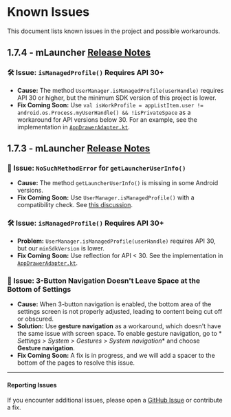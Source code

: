 # Known Issues

This document lists known issues in the project and possible workarounds.

## 1.7.4 - mLauncher [Release Notes](https://github.com/DroidWorksStudio/mLauncher/releases/tag/1.7.4)

### 🛠️ Issue: `isManagedProfile()` Requires API 30+

- **Cause:** The method `UserManager.isManagedProfile(userHandle)` requires API 30 or higher, but the minimum SDK version of this project is lower.
- **Fix Coming Soon:** Use `val isWorkProfile = appListItem.user != android.os.Process.myUserHandle() && !isPrivateSpace` as a workaround for API
  versions below 30. For an example, see the implementation in [
  `AppDrawerAdapter.kt`](./app/src/main/java/com/github/droidworksstudio/mlauncher/ui/AppDrawerAdapter.kt).

## 1.7.3 - mLauncher [Release Notes](https://github.com/DroidWorksStudio/mLauncher/releases/tag/1.7.3)

### 🚨 Issue: `NoSuchMethodError` for `getLauncherUserInfo()`

- **Cause:** The method `getLauncherUserInfo()` is missing in some Android versions.
- **Fix Coming Soon:** Use `UserManager.isManagedProfile()` with a compatibility check.
  See [this discussion](https://developer.android.com/reference/android/os/UserManager#isManagedProfile()).

### 🛠️ Issue: `isManagedProfile()` Requires API 30+

- **Problem:** `UserManager.isManagedProfile(userHandle)` requires API 30, but our `minSdkVersion` is lower.
- **Fix Coming Soon:** Use reflection for API < 30. See the implementation in [
  `AppDrawerAdapter.kt`](./app/src/main/java/com/github/droidworksstudio/mlauncher/ui/AppDrawerAdapter.kt).

### 📱 Issue: 3-Button Navigation Doesn't Leave Space at the Bottom of Settings

- **Cause:** When 3-button navigation is enabled, the bottom area of the settings screen is not properly adjusted, leading to content being cut off or
  obscured.
- **Solution:** Use **gesture navigation** as a workaround, which doesn't have the same issue with screen space. To enable gesture navigation, go to *
  *Settings > System > Gestures > System navigation** and choose **Gesture navigation**.
- **Fix Coming Soon:** A fix is in progress, and we will add a spacer to the bottom of the pages to resolve this issue.

---

#### Reporting Issues

If you encounter additional issues, please open a [GitHub Issue](https://github.com/DroidWorksStudio/mLauncher/issues) or contribute a fix.
